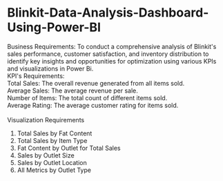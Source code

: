 # Blinkit-Data-Analysis-Dashboard-Using-Power-BI
Business Requirements:
To conduct a comprehensive analysis of Blinkit's sales performance, customer satisfaction, and inventory distribution to identify key insights and 
opportunities for optimization using various KPIs and visualizations in Power Bi.<br>
KPI's Requirements:<br>
Total Sales: The overall revenue generated from all items sold.<br>
Average Sales: The average revenue per sale.<br>
Number of Items: The total count of different items sold.<br>
Average Rating: The average customer rating for items sold.<br>
<br>
Visualization Requirements
1. Total Sales by Fat Content
2. Total Sales by Item Type
3. Fat Content by Outlet for Total Sales
4. Sales by Outlet Size
5. Sales by Outlet Location
6. All Metrics by Outlet Type
